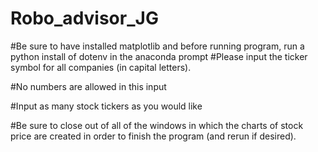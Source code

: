 # Robo_advisor_JG

#Be sure to have installed matplotlib and before running program, run a python install of dotenv in the anaconda prompt
#Please input the ticker symbol for all companies (in capital letters).

#No numbers are allowed in this input

#Input as many stock tickers as you would like

#Be sure to close out of all of the windows in which the charts of stock price are created in order to finish the program (and rerun if desired).
